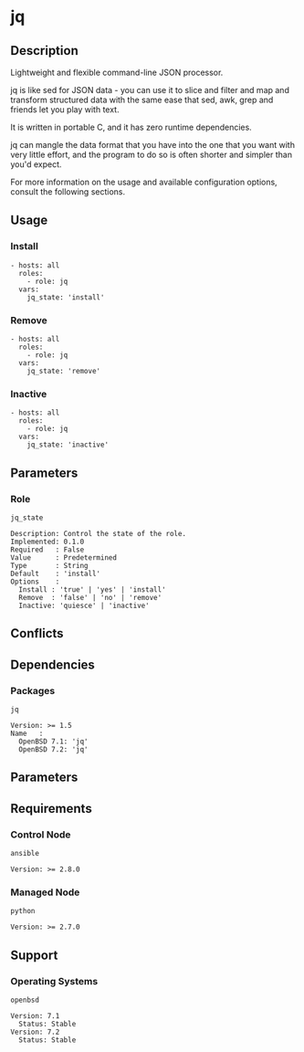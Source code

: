# jq

## Description

Lightweight and flexible command-line JSON processor.

jq is like sed for JSON data - you can use it to slice and filter and map and
transform structured data with the same ease that sed, awk, grep and friends let
you play with text.

It is written in portable C, and it has zero runtime dependencies.

jq can mangle the data format that you have into the one that you want with very
little effort, and the program to do so is often shorter and simpler than you'd
expect.

For more information on the usage and available configuration options,
consult the following sections.

## Usage

### Install

```
- hosts: all
  roles:
    - role: jq
  vars:
    jq_state: 'install'
```

### Remove

```
- hosts: all
  roles:
    - role: jq
  vars:
    jq_state: 'remove'
```

### Inactive

```
- hosts: all
  roles:
    - role: jq
  vars:
    jq_state: 'inactive'
```

## Parameters

### Role

`jq_state`

    Description: Control the state of the role.
    Implemented: 0.1.0
    Required   : False
    Value      : Predetermined
    Type       : String
    Default    : 'install'
    Options    :
      Install : 'true' | 'yes' | 'install'
      Remove  : 'false' | 'no' | 'remove'
      Inactive: 'quiesce' | 'inactive'

## Conflicts

## Dependencies

### Packages

`jq`

    Version: >= 1.5
    Name   :
      OpenBSD 7.1: 'jq'
      OpenBSD 7.2: 'jq'

## Parameters

## Requirements

### Control Node

`ansible`

    Version: >= 2.8.0

### Managed Node

`python`

    Version: >= 2.7.0

## Support

### Operating Systems

`openbsd`

    Version: 7.1
      Status: Stable
    Version: 7.2
      Status: Stable
